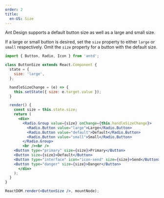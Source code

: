 ```yaml
---
order: 2
title:
  en-US: Size
---
```



Ant Design supports a default button size as well as a large and small size.

If a large or small button is desired, set the `size` property to either `large` or `small` respectively. Omit the `size` property for a button with the default size.

````jsx
import { Button, Radio, Icon } from 'antd';

class ButtonSize extends React.Component {
  state = {
    size: 'large',
  };

  handleSizeChange = (e) => {
    this.setState({ size: e.target.value });
  }

  render() {
    const size = this.state.size;
    return (
      <div>
        <Radio.Group value={size} onChange={this.handleSizeChange}>
          <Radio.Button value="large">Large</Radio.Button>
          <Radio.Button value="default">Default</Radio.Button>
          <Radio.Button value="small">Small</Radio.Button>
        </Radio.Group>
        <br /><br />
    <Button type="primary" size={size}>Primary</Button>
    <Button size={size}>Default</Button>
    <Button type="interface" icon="icon-send" size={size}>Send</Button>
    <Button type="danger" size={size}>Danger</Button>
      </div>
    );
  }
}

ReactDOM.render(<ButtonSize />, mountNode);
````


